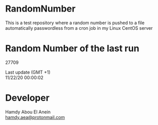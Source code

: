 # RandomNumber    
This is a test repository where a random number is pushed to a file automatically passwordless from a cron job in my Linux CentOS server    
# Random Number of the last run   
27709
      
Last update (GMT +1)    
11/22/20 00:00:02
# Developer    
Hamdy Abou El Anein   
hamdy.aea@protonmail.com
